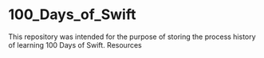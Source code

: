# 100_Days_of_Swift
This repository was intended for the purpose of storing the process history of learning 100 Days of Swift.  Resources
